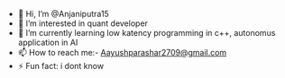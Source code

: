 - 👋 Hi, I’m @Anjaniputra15
- 👀 I’m interested in quant developer 
- 🌱 I’m currently learning low katency programming in c++, autonomus application in AI 
- 📫 How to reach me:- Aayushparashar2709@gmail.com
- ⚡ Fun fact: i dont know

<!---
Anjaniputra15/Anjaniputra15 is a ✨ special ✨ repository because its `README.md` (this file) appears on your GitHub profile.
You can click the Preview link to take a look at your changes.
--->
